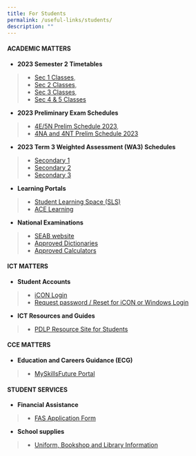 ```yaml
---
title: For Students
permalink: /useful-links/students/
description: ""
---
```

#### **ACADEMIC MATTERS**
* **2023 Semester 2 Timetables**
> * [Sec 1 Classes](/files/Useful%20Links/Students/Timetables/sec%201%20sem%202%20tt%202023.pdf),
>* [Sec 2 Classes](/files/Useful%20Links/Students/Timetables/sec%202%20sem%202%20tt%202023.pdf),
>* [Sec 3 Classes](/files/Useful%20Links/Students/Timetables/sec%203%20sem%202%20tt%202023.pdf),
>* [Sec 4 & 5 Classes](/files/Useful%20Links/Students/Timetables/sec%204&5%20sem%202%20tt%202023.pdf)

* **2023 Preliminary Exam Schedules**
>* [4E/5N Prelim Schedule 2023](/files/Useful%20Links/Students/Examinations/4e5n%20prelim%20schedule%202023.pdf),
>* [4NA and 4NT Prelim Schedule 2023](/files/Useful%20Links/Students/Examinations/4na%20and%204nt%20prelim%20schedule%202023.pdf)

* **2023 Term 3 Weighted Assessment (WA3) Schedules**
> * [Secondary 1](/files/Useful%20Links/Students/Weighted%20Assessments/wa3%20schedule%20-%20t3%20secondary%201.pdf)
> * [Secondary 2](/files/Useful%20Links/Students/Weighted%20Assessments/wa3%20schedule%20-%20t3%20secondary%202.pdf)
> * [Secondary 3](/files/Useful%20Links/Students/Weighted%20Assessments/wa3%20schedule%20-%20t3%20sec%203_updated%20on%2012%20jul.pdf)

* **Learning Portals**
> * [Student Learning Space (SLS)](https://vle.learning.moe.edu.sg/login)
> * [ACE Learning](https://www.ace-learning.com/)
* **National Examinations**
> * [SEAB website](https://www.seab.gov.sg/)
> * [Approved Dictionaries](https://www.seab.gov.sg/home/examinations/approved-dictionaries)
> * [Approved Calculators](/files/Useful%20Links/Students/Students/GuidelinesCalculators.pdf)


#### **ICT MATTERS**
* **Student Accounts**
> * [iCON Login](https://workspace.google.com/dashboard)
> * [Request password / Reset for iCON or Windows Login](https://forms.moe.edu.sg/forms/J2zrwJ)
* **ICT Resources and Guides**
> * [PDLP Resource Site for Students](https://sites.google.com/moe.edu.sg/chijsjcpdlp/for-student?authuser=0)

#### **CCE MATTERS**
* **Education and Careers Guidance (ECG)**
> * [MySkillsFuture Portal](https://www.myskillsfuture.gov.sg/content/student/en/secondary.html)

#### **STUDENT SERVICES**
* **Financial Assistance**
> * [FAS Application Form](/files/Useful%20Links/Financial%20Assistance/MOE%20FAS%20Application%20Form%20Oct%202022.pdf)
* **School supplies**
> * [Uniform, Bookshop and Library Information](/useful-links/student-services/)